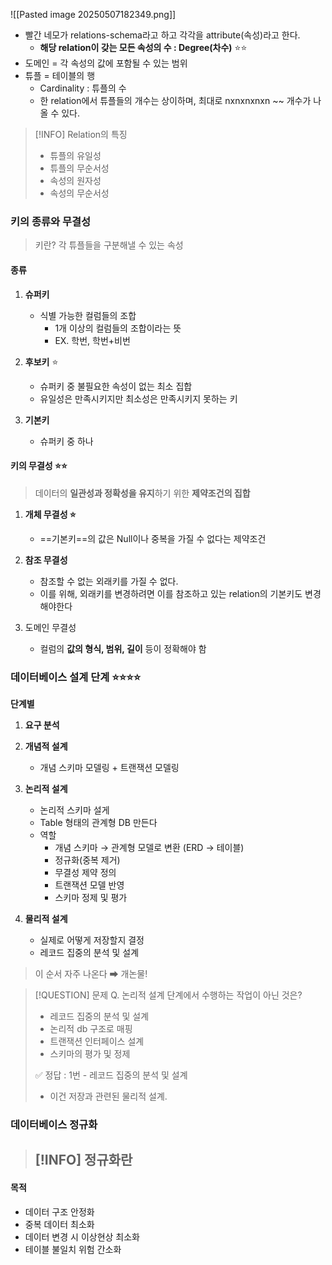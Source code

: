 
![[Pasted image 20250507182349.png]]
- 빨간 네모가 relations-schema라고 하고 각각을 attribute(속성)라고 한다.
	- **해당 relation이 갖는 모든 속성의 수 : Degree(차수)** ⭐⭐
- 도메인 = 각 속성의 값에 포함될 수 있는 범위 
- 튜플 = 테이블의 행 
	- Cardinality : 튜플의 수 
	- 한 relation에서 튜플들의 개수는 상이하며, 최대로 nxnxnxnxn ~~ 개수가 나올 수 있다.


> [!INFO] Relation의 특징
> - 튜플의 유일성 
> - 튜플의 무순서성
> - 속성의 원자성 
> - 속성의 무순서성 

### 키의 종류와 무결성

> 키란? 각 튜플들을 구분해낼 수 있는 속성 

#### 종류 

1. **슈퍼키** 
	- 식별 가능한 컬럼들의 조합
		- 1개 이상의 컬럼들의 조합이라는 뜻
		- EX. 학번,  학번+비번
2. **후보키** ⭐
	- 슈퍼키 중 불필요한 속성이 없는 최소 집합 
	- 유일성은 만족시키지만 최소성은 만족시키지 못하는 키 
	  
3. **기본키**
	- 슈퍼키 중 하나 


#### 키의 무결성 ⭐⭐

> 데이터의 **일관성과 정확성을 유지**하기 위한 **제약조건의 집합**

1. **개체 무결성 ⭐**
	- ==기본키==의 값은 Null이나 중복을 가질 수 없다는 제약조건 
	  
2. **참조 무결성**
	- 참조할 수 없는 외래키를 가질 수 없다.
	- 이를 위해, 외래키를 변경하려면 이를 참조하고 있는 relation의 기본키도 변경해야한다
	  
3. 도메인 무결성
	- 컬럼의 **값의 형식, 범위, 길이** 등이 정확해야 함



### 데이터베이스 설계 단계 ⭐⭐⭐⭐

**단계별** 
1. **요구 분석**
2. **개념적 설계** 
	- 개념 스키마 모델링 + 트랜잭션 모델링 
	  
3. **논리적 설계**
	- 논리적 스키마 설게 
	- Table 형태의 관계형 DB 만든다
	- 역할
		- 개념 스키마 → 관계형 모델로 변환 (ERD → 테이블)
		- 정규화(중복 제거)
		- 무결성 제약 정의
		- 트랜잭션 모델 반영
		- 스키마 정제 및 평가
	  
4. **물리적 설계** 
	- 실제로 어떻게 저장할지 결정 
	- 레코드 집중의 분석 및 설계


> 이 순서 자주 나온다 ➡ 개논물!

>[!QUESTION] 문제
>Q. 논리적 설계 단계에서 수행하는 작업이 아닌 것은?
>- 레코드 집중의 분석 및 설계
>- 논리적 db 구조로 매핑
>- 트랜잭션 인터페이스 설계
>- 스키마의 평가 및 정제 
>
>✅ 정답 : 1번 - 레코드 집중의 분석 및 설계
>- 이건 저장과 관련된 물리적 설계. 



### 데이터베이스 정규화 

> [!INFO] 정규화란
> - 

#### 목적 
- 데이터 구조 안정화
- 중복 데이터 최소화
- 데이터 변경 시 이상현상 최소화 
- 테이블 불일치 위험 간소화 



